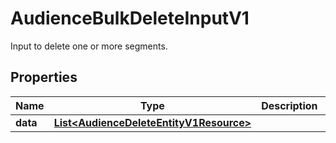 

# AudienceBulkDeleteInputV1

Input to delete one or more segments.

## Properties

Name | Type | Description | Notes
------------ | ------------- | ------------- | -------------
**data** | [**List&lt;AudienceDeleteEntityV1Resource&gt;**](AudienceDeleteEntityV1Resource.md) |  |  [optional]



